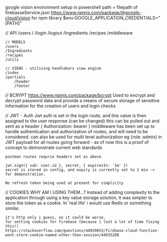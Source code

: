 
google vision environment setup in powershell
path = filepath of firebasseService.json
https://www.npmjs.com/package/@google-cloud/vision for npm library
$env:GOOGLE_APPLICATION_CREDENTIALS="[PATH]"

// API
    /users
        /
        /login
        /logout
    /Ingredients
    /recipes
    /middleware

    // MODELS
    /users
    /Ingredients
    /recipes
    /utils

    // VIEWS - utilising handlebars view engine
    /index
    /partials
        /header
        /footer


// BCRYPT
    https://www.npmjs.com/package/bcrypt
    Used to encrypt and decrypt password data and provide a means of secure storage of sensitive information for the creation of users and login checks

// JWT - Auth
    Jwt auth is set in the login route, and this value is then assigned to the user response (can be changed)
    this can be pulled out and sent as a header { Authorization: bearer <jwt token>}
    middleware has been set up to handle authentication and authorization of routes, and will need to be considered. can also be used for multi level authorization eg {role: admin} in JWT payload
    for all routes going forward - as of now this is a proof of concept to demonstrate current web standards

    postman routes requrie headers set as above

    jwt.sign({ sub: user.id }, secret, { expiresIn: '1m' })
    secret is stored in config, and expiry is currently set to 1 min -> for demonstration.

    No refresh token being used at present for simplicity

// COOKIES
    WHY AM I USING THEM...? Instead of adding complexity to the application through using a key value storage solution, it was simpler to store the token as a cookie. In 'real life' i would use Redis or something similar.

    it's http only i guess, so it could be worse.
    for setting cookies for firebase (because i lost a lot of time fixing this!)
    https://stackoverflow.com/questions/44929653/firebase-cloud-function-wont-store-cookie-named-other-than-session/44935288

